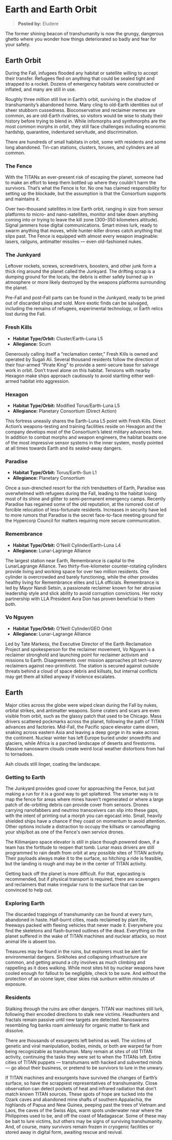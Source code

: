 # Earth and Earth Orbit

> **Posted by:** Eludere

The former shining beacon of transhumanity is now the grungy, dangerous ghetto where you wonder how things deteriorated so badly and fear for your safety.

## Earth Orbit

During the Fall, infugees flooded any habitat or satellite willing to accept their transfer. Refugees fled on anything that could be sealed tight and strapped to a rocket. Dozens of emergency habitats were constructed or inflated, and many are still in use.

Roughly three million still live in Earth’s orbit, surviving in the shadow of transhumanity’s abandoned home. Many cling to old-Earth identities out of sheer stubborn cussedness. Bioconservative and reclaimer memes are common, as are old-Earth rivalries, so visitors would be wise to study their history before trying to blend in. While infomorphs and synthmorphs are the most common morphs in orbit, they still face challenges including economic hardship, quarantine, indentured servitude, and discrimination.

There are hundreds of small habitats in orbit, some with residents and some long abandoned. Tin-can stations, clusters, toruses, and cylinders are all common.

### The Fence

With the TITANs an ever-present risk of escaping the planet, someone had to make an effort to keep them bottled up where they couldn’t harm the survivors. That’s what the Fence is for. No one has claimed responsibility for setting up the blockade, but the assumption is that the Consortium supports and maintains it.

Over two-thousand satellites in low Earth orbit, ranging in size from sensor platforms to micro- and nano-satellites, monitor and take down anything coming into or trying to leave the kill zone (300–350 kilometers altitude). Signal jammers hose digital communications. Smart mines lurk, ready to swarm anything that moves, while hunter-killer drones catch anything that slips past. The Fence is equipped with almost every weapon imaginable: lasers, railguns, antimatter missiles — even old-fashioned nukes.

### The Junkyard

Leftover rockets, screws, screwdrivers, boosters, and other junk form a thick ring around the planet called the Junkyard. The drifting scrap is a dumping ground for the locals; the debris is either safely burned up in atmosphere or more likely destroyed by the weapons platforms surrounding the planet.

Pre-Fall and post-Fall parts can be found in the Junkyard, ready to be pried out of discarded ships and sold. More exotic finds can be salvaged, including the remains of refugees, experimental technology, or Earth relics lost during the Fall.

### Fresh Kills

<div class="stat-list">

- **Habitat Type/Orbit:** Cluster/Earth-Luna L5
- **Allegiance:** Scum

</div>

Generously calling itself a “reclamation center,” Fresh Kills is owned and operated by Sugali Ali. Several thousand residents follow the direction of their four-armed “Pirate King” to provide a semi-secure base for salvage work in orbit. Don’t travel alone on this habitat. Tensions with nearby Hexagon make ships approach cautiously to avoid startling either well-armed habitat into aggression.

### Hexagon

<div class="stat-list">

- **Habitat Type/Orbit:** Modified Torus/Earth-Luna L5
- **Allegiance:** Planetary Consortium (Direct Action)

</div>

This fortress uneasily shares the Earth-Luna L5 point with Fresh Kills. Direct Action’s weapons-testing and training facilities reside on Hexagon and the company develops most of the Consortium’s latest military advances here. In addition to combat morphs and weapon engineers, the habitat boasts one of the most impressive sensor systems in the inner system, mostly pointed at all times towards Earth and its sealed-away dangers.

### Paradise

<div class="stat-list">

- **Habitat Type/Orbit:** Torus/Earth-Sun L1
- **Allegiance:** Planetary Consortium

</div>

Once a sun-drenched resort for the rich trendsetters of Earth, Paradise was overwhelmed with refugees during the Fall, leading to the habitat losing most of its shine and glitter to semi-permanent emergency camps. Recently Paradise has regained some of the old reputation, at the rumored cost of forcible relocation of less-fortunate residents. Increases in security have led to more rumors that Paradise is the secret face-to-face meeting ground for the Hypercorp Council for matters requiring more secure communication.

### Remembrance

<div class="stat-list">

- **Habitat Type/Orbit:** O’Neill Cylinder/Earth-Luna L4
- **Allegiance:** Lunar-Lagrange Alliance

</div>

The largest station near Earth, Remembrance is capital to the LunarLagrange Alliance. Two thirty-five-kilometer counter-rotating cylinders provide living and working space for over two million residents. One cylinder is overcrowded and barely functioning, while the other provides healthy living for Remembrance elites and LLA officials. Remembrance is led by Mayor Nandi Setsin, a passionate reclaimer known for her abrasive leadership style and slick ability to avoid corruption convictions. Her rocky partnership with LLA President Avra Don has proven beneficial to them both.

### Vo Nguyen

<div class="stat-list">

- **Habitat Type/Orbit:** O’Neill Cylinder/GEO Orbit
- **Allegiance:** Lunar-Lagrange Alliance

</div>

Led by Tate Markess, the Executive Director of the Earth Reclamation Project and spokesperson for the reclaimer movement, Vo Nguyen is a reclaimer stronghold and launching point for reclaimer activism and missions to Earth. Disagreements over mission approaches pit tech-savvy reclaimers against neo-primitivist. The station is secured against outside threats behind a cloud of space debris and killsats, but internal conflicts may get them all killed anyway if violence escalates.

## Earth

Major cities across the globe were wiped clean during the Fall by nukes, orbital strikes, and antimatter weapons. Some craters and scars are even visible from orbit, such as the glassy patch that used to be Chicago. Mass drivers scattered pockmarks across the planet, following the path of TITAN advances and factories. Mid-Fall, the Pacific space elevator came down, snaking across eastern Asia and leaving a deep gorge in its wake across the continent. Nuclear winter has left Europe buried under snowdrifts and glaciers, while Africa is a parched landscape of deserts and firestorms. Massive nanoswarm clouds create weird local weather distortions from hail to tornadoes.

Ash clouds still linger, coating the landscape.

### Getting to Earth

The Junkyard provides good cover for approaching the Fence, but just making a run for it is a good way to get splattered. The smarter way is to map the fence for areas where mines haven’t regenerated or where a large patch of de-orbiting debris can provide cover from sensors. Drones carrying nanofabbers and neutrino transceivers can slip into these gaps, with the intent of printing out a morph you can egocast into. Small, heavily shielded ships have a chance if they coast on momentum to avoid attention. Other options include a distraction to occupy the killsats or camouflaging your ship/bot as one of the Fence's own service drones.

The Kilimanjaro space elevator is still in place though powered down, if a team has the fortitude to reopen that tomb. Lunar mass drivers are still programmed to rain death from orbit at any possible sites of TITAN activity. Their payloads always make it to the surface, so hitching a ride is feasible, but the landing is rough and may be in the center of TITAN activity.

Getting back off the planet is more difficult. For that, egocasting is recommended, but if physical transport is required, there are scavengers and reclaimers that make irregular runs to the surface that can be convinced to help out.

### Exploring Earth

The discarded trappings of transhumanity can be found at every turn, abandoned in haste. Half-burnt cities, roads reclaimed by plant life, freeways packed with fleeing vehicles that never made it. Everywhere you find the skeletons and flash-burned outlines of the dead. Everything on the planet suffered in the wake of TITAN machines and nuclear attacks, so most animal life is absent too.

Treasures may be found in the ruins, but explorers must be alert for environmental dangers. Sinkholes and collapsing infrastructure are common, and getting around a city involves as much climbing and rappelling as it does walking. While most sites hit by nuclear weapons have cooled enough for fallout to be negligible, check to be sure. And without the protection of an ozone layer, clear skies risk sunburn within minutes of exposure.

### Residents

Stalking through the ruins are other dangers. TITAN war machines still lurk, following their encoded directions to stalk new victims. Headhunters and fractals remain passive until new targets are detected. Nanoswarms resembling fog banks roam aimlessly for organic matter to flank and dissolve.

There are thousands of exsurgents left behind as well. The victims of genetic and viral manipulation, bodies, minds, or both are warped far from being recognizable as transhuman. Many remain at sites of old TITAN activity, continuing the tasks they were set to when the TITANs left. Entire cities of TITAN puppets — transhumans with hacked and subverted minds — go about their business, or pretend to be survivors to lure in the unwary.

If TITAN machines and exsurgents have survived the changes of Earth’s surface, so have the scrappiest representatives of transhumanity. Close observation can detect pockets of heat and infrared radiation that don’t match known TITAN sources. These spots of hope are tucked into the Ozark caves and abandoned mine shafts of southern Appalachia, the highlands of Papua and New Guinea, peeping past the trees of Vietnam and Laos, the caves of the Swiss Alps, warm spots underwater near where the Philippines used to be, and off the coast of Madagascar. Some of these may be bait to lure victims, but others may be signs of surviving transhumanity. And, of course, many survivors remain frozen in cryogenic facilities or stored away in digital form, awaiting rescue and revival.
